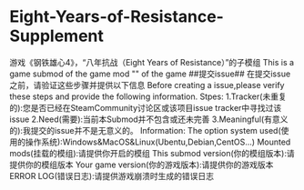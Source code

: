 # Eight-Years-of-Resistance-Supplement
游戏《钢铁雄心4》，“八年抗战（Eight Years of Resistance）”的子模组
This is a game submod of the game mod "<Eight Years of Resistance >" of the game <Hearts of Iron IV> 
##提交issue##
在提交issue之前，请验证这些步骤并提供以下信息
Before creating a issue,please verify these steps and provide the following information.
Stpes:
1.Tracker(未重复的):您是否已经在SteamCommunity讨论区或该项目issue tracker中寻找过该issue
2.Need(需要):当前本Submod并不包含或还未完善
3.Meaningful(有意义的):我提交的issue并不是无意义的。
Information:
The option system used(使用的操作系统):Windows&MacOS&Linux(Ubentu,Debian,CentOS...)
Mounted mods(挂载的模组):请提供你开启的模组
This submod version(你的模组版本):请提供你的模组版本
Your game version(你的游戏版本):请提供你的游戏版本
ERROR LOG(错误日志):请提供游戏崩溃时生成的错误日志
